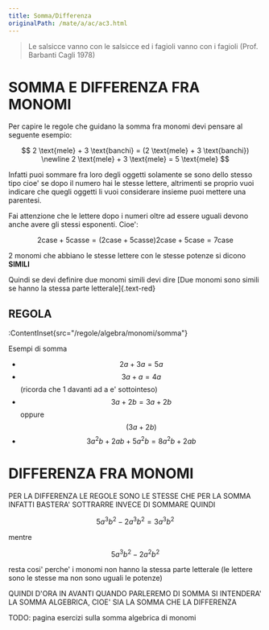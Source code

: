 ```yaml
---
title: Somma/Differenza
originalPath: /mate/a/ac/ac3.html
---
```


> Le salsicce vanno con le salsicce ed i fagioli vanno con i fagioli (Prof. Barbanti Cagli 1978)

SOMMA E DIFFERENZA FRA MONOMI
===

Per capire le regole che guidano la somma fra monomi devi pensare al seguente esempio:

$$
2 \text{mele} + 3 \text{banchi} = (2 \text{mele} + 3 \text{banchi}) \newline
2 \text{mele} + 3 \text{mele} = 5 \text{mele}
$$

Infatti puoi sommare fra loro degli oggetti solamente se sono dello stesso tipo cioe' se dopo il numero hai le stesse lettere, altrimenti se proprio vuoi indicare che quegli oggetti li vuoi considerare insieme puoi mettere una parentesi.

Fai attenzione che le lettere dopo i numeri oltre ad essere uguali devono anche avere gli stessi esponenti.
Cioe':

$$
2 \text{case} + 5 \text{casse} = (2 \text{case} + 5 \text{casse})
2 \text{case} + 5 \text{case} = 7 \text{case}
$$

2 monomi che abbiano le stesse lettere con le stesse potenze si dicono **SIMILI**

Quindi se devi definire due monomi simili devi dire
[Due monomi sono simili se hanno la stessa parte letterale]{.text-red}

## REGOLA

:ContentInset{src="/regole/algebra/monomi/somma"}

Esempi di somma

* $$ 2a+3a = 5a $$
* $$ 3a+a = 4a $$ (ricorda che 1 davanti ad a e' sottointeso)
* $$ 3a+2b = 3a+2b $$ oppure $$ (3a+2b) $$
* $$ 3a^2b+2ab+5a^2b = 8a^2b+2ab $$

DIFFERENZA FRA MONOMI
===

PER LA DIFFERENZA LE REGOLE SONO LE STESSE CHE PER LA SOMMA INFATTI BASTERA' SOTTRARRE INVECE DI SOMMARE QUINDI

$$
5a^3b^2-2a^3b^2 = 3a^3b^2
$$

mentre

$$
5a^3b^2-2a^2b^2
$$

resta cosi' perche' i monomi non hanno la stessa parte letterale (le lettere sono le stesse ma non sono uguali le potenze)

QUINDI D'ORA IN AVANTI QUANDO PARLEREMO DI SOMMA SI INTENDERA' LA SOMMA ALGEBRICA, CIOE' SIA LA SOMMA CHE LA DIFFERENZA

TODO: pagina esercizi sulla somma algebrica di monomi
